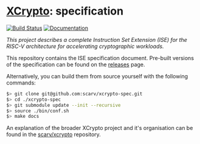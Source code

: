 # [XCrypto](https://github.com/scarv/xcrypto): specification

<!--- -------------------------------------------------------------------- --->

[![Build Status](https://travis-ci.com/scarv/xcrypto-spec.svg)](https://travis-ci.com/scarv/xcrypto-spec)
[![Documentation](https://codedocs.xyz/scarv/xcrypto-spec.svg)](https://codedocs.xyz/scarv/xcrypto-spec)

<!--- -------------------------------------------------------------------- --->

*This project describes a complete Instruction Set Extension (ISE) for the
RISC-V architecture for accelerating cryptographic workloads.*

This repository contains the ISE specification document.
Pre-built versions of the specification can be found on the
[releases](https://github.com/scarv/xcrypto-spec/releases)
page.

Alternatively, you can build them from source yourself with the following
commands:

```sh
$> git clone git@github.com:scarv/xcrypto-spec.git
$> cd ./xcrypto-spec
$> git submodule update --init --recursive
$> source ./bin/conf.sh
$> make docs
```

An explanation of the broader XCrypto project and it's organisation
can be found in the [scarv/xcrypto](https://github.com/scarv/xcrypto)
repository.
